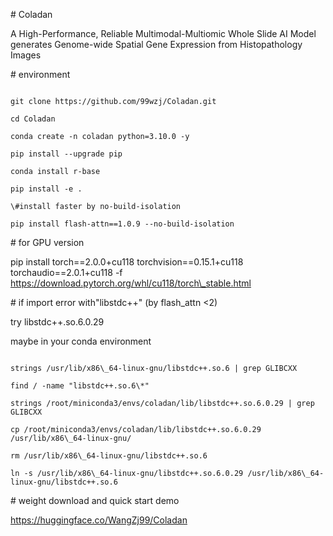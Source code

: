 \# Coladan

A High-Performance, Reliable Multimodal-Multiomic Whole Slide AI Model generates Genome-wide Spatial Gene Expression from Histopathology Images



\# environment

```

git clone https://github.com/99wzj/Coladan.git

cd Coladan

conda create -n coladan python=3.10.0 -y

pip install --upgrade pip

conda install r-base

pip install -e .

\#install faster by no-build-isolation

pip install flash-attn==1.0.9 --no-build-isolation

```



\# for GPU version

pip install torch==2.0.0+cu118 torchvision==0.15.1+cu118 torchaudio==2.0.1+cu118 -f https://download.pytorch.org/whl/cu118/torch\_stable.html



\# if import error with"libstdc++" (by flash\_attn <2)

try  libstdc++.so.6.0.29

maybe in your conda environment

```

strings /usr/lib/x86\_64-linux-gnu/libstdc++.so.6 | grep GLIBCXX

find / -name "libstdc++.so.6\*"

strings /root/miniconda3/envs/coladan/lib/libstdc++.so.6.0.29 | grep GLIBCXX

cp /root/miniconda3/envs/coladan/lib/libstdc++.so.6.0.29 /usr/lib/x86\_64-linux-gnu/

rm /usr/lib/x86\_64-linux-gnu/libstdc++.so.6

ln -s /usr/lib/x86\_64-linux-gnu/libstdc++.so.6.0.29 /usr/lib/x86\_64-linux-gnu/libstdc++.so.6

```



\# weight download and quick start demo

https://huggingface.co/WangZj99/Coladan





